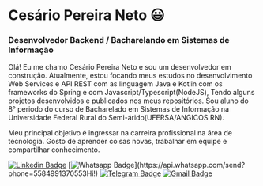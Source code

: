 # Cesário Pereira Neto :smiley:
### Desenvolvedor Backend / Bacharelando em Sistemas de Informação

Olá! Eu me chamo Cesário Pereira Neto e sou um desenvolvedor em construção. Atualmente, estou focando meus estudos no desenvolvimento Web Services e API REST com as linguagem Java e Kotlin com os frameworks do Spring e com Javascript/Typescript(NodeJS), Tendo alguns projetos desenvolvidos e publicados nos meus repositórios. Sou aluno do 8° periodo do curso de Bacharelado em Sistemas de Informação na Universidade Federal Rural do Semi-árido(UFERSA/ANGICOS RN).

Meu principal objetivo é ingressar na carreira profissional na área de tecnologia. Gosto de aprender coisas novas, trabalhar em equipe e compartilhar conhecimento.

[![Linkedin Badge](https://img.shields.io/badge/-LinkedIn-blue?style=flat-square&logo=Linkedin&logoColor=white&link=https://www.linkedin.com/in/cesarionto/)](https://www.linkedin.com/in/cesarionto)
[![Whatsapp Badge](https://img.shields.io/badge/-Whatsapp-4CA143?style=flat-square&labelColor=4CA143&logo=whatsapp&logoColor=white&link=https://api.whatsapp.com/send?phone=5585999881135&text=Hi!)](https://api.whatsapp.com/send?phone=5584991370553Hi!)
[![Telegram Badge](https://img.shields.io/badge/-Telegram-1ca0f1?style=flat-square&labelColor=1ca0f1&logo=telegram&logoColor=white&link=https://t.me/cesariontoo)](https://t.me/cesariontoo)
[![Gmail Badge](https://img.shields.io/badge/-Gmail-c14438?style=flat-square&logo=Gmail&logoColor=white&link=mailto:cesariopereiraneto@gmail.com)](mailto:cesariopereiraneto@gmail.com)
